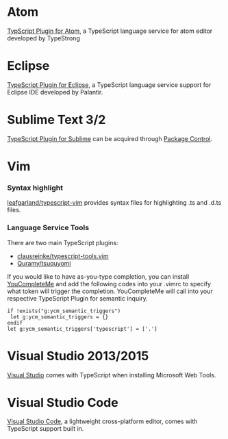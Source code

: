 # Atom
[TypScript Plugin for Atom](https://atom.io/packages/atom-typescript), a TypeScript language service for atom editor developed by TypeStrong

# Eclipse
[TypeScript Plugin for Eclipse](https://github.com/palantir/eclipse-typescript), a TypeScript language service support for Eclipse IDE developed by Palantir.

# Sublime Text 3/2

[TypeScript Plugin for Sublime](https://github.com/Microsoft/TypeScript-Sublime-Plugin) can be acquired through [Package Control](https://packagecontrol.io/).

# Vim

### Syntax highlight
[leafgarland/typescript-vim](https://github.com/leafgarland/typescript-vim) provides syntax files for highlighting .ts and .d.ts files. 

### Language Service Tools
There are two main TypeScript plugins:
* [clausreinke/typescript-tools.vim](https://github.com/clausreinke/typescript-tools.vim)
* [Quramy/tsuquyomi](https://github.com/Quramy/tsuquyomi)

If you would like to have as-you-type completion, you can install [YouCompleteMe](https://github.com/Valloric/YouCompleteMe) and add the following codes into your .vimrc to specify what token will trigger the completion. YouCompleteMe will call into your respective TypeScript Plugin for semantic inquiry.

```vimscript
if !exists("g:ycm_semantic_triggers")
 let g:ycm_semantic_triggers = {}
endif
let g:ycm_semantic_triggers['typescript'] = ['.']
```

# Visual Studio 2013/2015

[Visual Studio](https://www.visualstudio.com/) comes with TypeScript when installing Microsoft Web Tools.

# Visual Studio Code

[Visual Studio Code](https://code.visualstudio.com/), a lightweight cross-platform editor, comes with TypeScript support built in.
